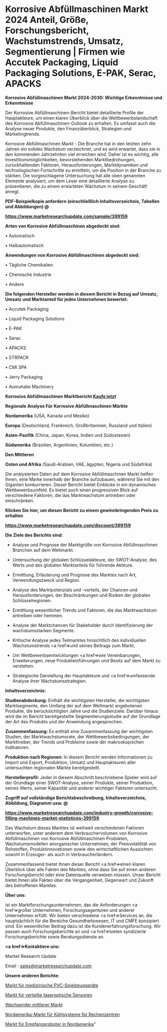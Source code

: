 # Korrosive Abfüllmaschinen Markt 2024 Anteil, Größe, Forschungsbericht, Wachstumstrends, Umsatz, Segmentierung | Firmen wie Accutek Packaging, Liquid Packaging Solutions, E-PAK, Serac, APACKS

<strong>Korrosive Abfüllmaschinen Markt 2024-2030: Wichtige Erkenntnisse und Erkenntnisse</strong>

Der Korrosive Abfüllmaschinen-Bericht bietet detaillierte Profile der Hauptakteure, um einen klaren Überblick über die Wettbewerbslandschaft des Korrosive Abfüllmaschinen-Outlook zu erhalten. Es umfasst auch die Analyse neuer Produkte, den Finanzüberblick, Strategien und Marketingtrends.

Korrosive Abfüllmaschinen Markt - Die Branche hat in den letzten zehn Jahren ein solides Wachstum verzeichnet, und es wird erwartet, dass sie in den kommenden Jahrzehnten viel erreichen wird. Daher ist es wichtig, alle Investitionsmöglichkeiten, bevorstehenden Marktbedrohungen, zurückhaltenden Faktoren, Herausforderungen, Marktdynamiken und technologischen Fortschritte zu ermitteln, um die Position in der Branche zu stärken. Die vorgeschlagene Untersuchung hat alle oben genannten Elemente analysiert, um dem Leser eine detaillierte Analyse zu präsentieren, die zu einem erwarteten Wachstum in seinem Geschäft anregt.



<strong><b>PDF-Beispielkopie anfordern (einschließlich Inhaltsverzeichnis, Tabellen und Abbildungen) @ </b></strong>

<strong><a href=https://www.marketresearchupdate.com/sample/399159>

<strong>https://www.marketresearchupdate.com/sample/399159</u></a></strong></strong>



<strong>Arten von Korrosive Abfüllmaschinen abgedeckt sind:</strong>

• Automatisch

• Halbautomatisch



<strong>Anwendungen von Korrosive Abfüllmaschinen abgedeckt sind:</strong>

• Tägliche Chemikalien

• Chemische Industrie

• Andere



<strong>Die folgenden Hersteller werden in diesem Bericht in Bezug auf Umsatz, Umsatz und Marktanteil für jedes Unternehmen bewertet:</strong>

• Accutek Packaging

• Liquid Packaging Solutions

• E-PAK

• Serac

• APACKS

• STRPACK

• CMI SPA

• Jerry Packaging

• Aomuhalei Machinery



<strong>Korrosive Abfüllmaschinen Marktbericht <a href=https://www.marketresearchupdate.com/buynow/399159>Kaufe jetzt</a></strong>



<strong>Regionale Analyse Für Korrosive Abfüllmaschinen Märkte</strong>



<strong>Nordamerika</strong> (USA, Kanada und Mexiko)



<strong>Europa</strong> (Deutschland, Frankreich, Großbritannien, Russland und Italien)



<strong>Asien-Pazifik</strong> (China, Japan, Korea, Indien und Südostasien)



<strong>Südamerika</strong> (Brasilien, Argentinien, Kolumbien, etc.)



<strong>Den Mittleren</strong> 

<strong>Osten und Afrika</strong> (Saudi-Arabien, VAE, ägypten, Nigeria und Südafrika)

Die analysierten Daten auf dem Korrosive Abfüllmaschinen Markt helfen Ihnen, eine Marke innerhalb der Branche aufzubauen, während Sie mit den Giganten konkurrieren. Dieser Bericht bietet Einblicke in ein dynamisches Wettbewerbsumfeld. Es bietet auch einen progressiven Blick auf verschiedene Faktoren, die das Marktwachstum antreiben oder einschränken.



<strong>Klicken Sie hier, um diesen Bericht zu einem gewinnbringenden Preis zu erhalten
</strong>

<strong><a href=https://www.marketresearchupdate.com/discount/399159>https://www.marketresearchupdate.com/discount/399159</b></u></strong></a>



<strong>Die Ziele des Berichts sind:</strong>

- Analyse und Prognose der Marktgröße von Korrosive Abfüllmaschinen Branchen auf dem Weltmarkt.

- Untersuchung der globalen Schlüsselakteure, der SWOT-Analyse, des Werts und des globalen Marktanteils für führende Akteure.

- Ermittlung, Erläuterung und Prognose des Marktes nach Art, Verwendungszweck und Region.

- Analyse des Marktpotenzials und -vorteils, der Chancen und Herausforderungen, der Beschränkungen und Risiken der globalen Schlüsselregionen.

- Ermittlung wesentlicher Trends und Faktoren, die das Marktwachstum antreiben oder hemmen.

- Analyse der Marktchancen für Stakeholder durch Identifizierung der wachstumsstarken Segmente.

- Kritische Analyse jedes Teilmarktes hinsichtlich des individuellen Wachstumstrends <a href=>und</a> seines Beitrags zum Markt.

- Um Wettbewerbsentwicklungen <a href=>wie</a> Vereinbarungen, Erweiterungen, neue Produkteinführungen und Besitz auf dem Markt zu verstehen.

- Strategische Darstellung der Hauptakteure und <a href=>umfas</a>sende Analyse ihrer Wachstumsstrategien.



<strong>Inhaltsverzeichnis:</strong>



<strong>Studienabdeckung:</strong> Enthält die wichtigsten Hersteller, die wichtigsten Marktsegmente, den Umfang der auf dem Weltmarkt angebotenen Produkte, die berücksichtigten Jahre und die Studienziele. Darüber hinaus wird die im Bericht bereitgestellte Segmentierungsstudie auf der Grundlage der Art des Produkts und der Anwendung angesprochen.



<strong>Zusammenfassung:</strong> Es enthält eine Zusammenfassung der wichtigsten Studien, der Marktwachstumsrate, der Wettbewerbsbedingungen, der Markttreiber, der Trends und Probleme sowie der makroskopischen Indikatoren.



<strong>Produktion nach Regionen:</strong> In diesem Bericht werden Informationen zu Import und Export, Produktion, Umsatz und Hauptakteuren aller untersuchten regionalen Märkte bereitgestellt.



<strong>Herstellerprofil:</strong> Jeder in diesem Abschnitt beschriebene Spieler wird auf der Grundlage einer SWOT-Analyse, seiner Produkte, seiner Produktion, seines Werts, seiner Kapazität und anderer wichtiger Faktoren untersucht.



<strong><b>Zugriff auf vollständige Berichtsbeschreibung, Inhaltsverzeichnis, Abbildung, Diagramm usw. @ </b></strong>

<strong><a href=https://www.marketresearchupdate.com/industry-growth/corrosive-filling-machines-market-statistices-399159>https://www.marketresearchupdate.com/industry-growth/corrosive-filling-machines-market-statistices-399159</a></strong>

Das Wachstum dieses Marktes ist weltweit verschiedenen Faktoren unterworfen, unter anderem dem Verbrauchervolumen von Korrosive Abfüllmaschinen von Korrosive Abfüllmaschinen Produkten, Wachstumsmodellen anorganischer Unternehmen, der Preisvolatilität von Rohstoffen, Produktinnovationen sowie den wirtschaftlichen Aussichten sowohl in Erzeuger- als auch in Verbraucherländern.

Zusammenfassend bietet Ihnen dieser Bericht <a href=>einen</a> klaren Überblick über alle Fakten des Marktes, ohne dass Sie auf einen anderen Forschungsbericht oder eine Datenquelle verweisen müssen. Unser Bericht bietet Ihnen alle Fakten über die Vergangenheit, Gegenwart und Zukunft des betroffenen Marktes.



<strong>Über uns:</strong>

 ist ein Marktforschungsunternehmen, das die Anforderungen <a href=>großer</a> Unternehmen, Forschungsagenturen und anderer Unternehmen erfüllt. Wir bieten verschiedene <a href=>Services</a> an, die hauptsächlich für die Bereiche Gesundheitswesen, IT und CMFE konzipiert sind. Ein wesentlicher Beitrag dazu ist die Kundenerfahrungsforschung. Wir passen auch Forschungsberichte an und <a href=>bieten</a> syndizierte Forschungsberichte sowie Beratungsdienste an.



<strong><a href=>Kontaktiere uns:</a></strong>

Market Research Update

Email : sales@marketresearchupdate.com



<strong>Unsere anderen Berichte:</strong>

<a href=https://www.linkedin.com/pulse/pvc-toy-medical-equipment-market-has-huge-growth>Markt für medizinische PVC-Spielzeuggeräte</a>

<a href=https://www.linkedin.com/pulse/distributed-fibre-optic-sensors-market-size>Markt für verteilte faseroptische Sensoren</a>

<a href=https://www.linkedin.com/pulse/growing-medium-market-2023-analysis-growth-drivers-vendors>Wachsender mittlerer Markt</a>

<a href=https://www.linkedin.com/pulse/north-america-data-center-cooling-systems-market>Nordamerika-Markt für Kühlsysteme für Rechenzentren</a>

<a href=https://www.linkedin.com/pulse/north-america-reception-robots-market-2023-top-key-players>Markt für Empfangsroboter in Nordamerika</a>"
